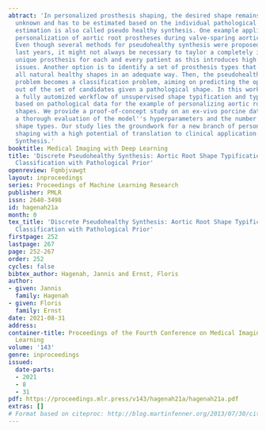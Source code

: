 ```yaml
---
abtract: 'In personalized prosthesis shaping, the desired shape remains typically
  unknown and has to be estimated based on the individual pathological shape. This
  estimation is also called pseudo healthy synthesis. One example application is the
  personalization of aortic root prostheses during valve-sparing aortic root surgery.
  Even though several methods for pseudohealthy synthesis were proposed during the
  last years, it might not always be necessary to taylor a completely individual and
  unique prosthesis for each and every patient as this introduces high costs and regulatory
  issues. Another option is to identify a set of prosthesis types that represents
  all natural healthy shapes in an adequate way. Then, the pseudohealthy synthesis
  problem becomes a classification problem, aiming on predicting the optimal prosthesis
  out of the set of candidates given a pathological shape. In this work, we present
  a fully automized workflow of unsupervised shape typification and type classification
  based on pathological data for the example of personalizing aortic root prostheses
  shapes. We provide a proof-of-concept study on an ex-vivo porcine data set, including
  a thorough evaluation of the model''s hyperparameters and the number of identified
  shape types. Our study lies the groundwork for a new branch of personalized prosthesis
  shaping with a high potential of translation to clinical application: Discrete Pseudohealthy
  Synthesis.'
booktitle: Medical Imaging with Deep Learning
title: 'Discrete Pseudohealthy Synthesis: Aortic Root Shape Typification and Type
  Classification with Pathological Prior'
openreview: Fqmbjvawgt
layout: inproceedings
series: Proceedings of Machine Learning Research
publisher: PMLR
issn: 2640-3498
id: hagenah21a
month: 0
tex_title: 'Discrete Pseudohealthy Synthesis: Aortic Root Shape Typification and Type
  Classification with Pathological Prior'
firstpage: 252
lastpage: 267
page: 252-267
order: 252
cycles: false
bibtex_author: Hagenah, Jannis and Ernst, Floris
author:
- given: Jannis
  family: Hagenah
- given: Floris
  family: Ernst
date: 2021-08-31
address:
container-title: Proceedings of the Fourth Conference on Medical Imaging with Deep
  Learning
volume: '143'
genre: inproceedings
issued:
  date-parts:
  - 2021
  - 8
  - 31
pdf: https://proceedings.mlr.press/v143/hagenah21a/hagenah21a.pdf
extras: []
# Format based on citeproc: http://blog.martinfenner.org/2013/07/30/citeproc-yaml-for-bibliographies/
---
```

